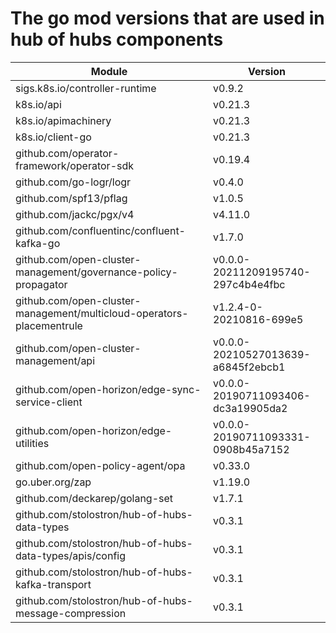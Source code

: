 # The go mod versions that are used in hub of hubs components

| Module                                                                | Version                            |
| ----------------------------------------------------------------------|----------------------------------- |
| sigs.k8s.io/controller-runtime                                        | v0.9.2                             |
| k8s.io/api                                                            | v0.21.3                            |
| k8s.io/apimachinery                                                   | v0.21.3                            |
| k8s.io/client-go                                                      | v0.21.3                            |
| github.com/operator-framework/operator-sdk                            | v0.19.4                            |
| github.com/go-logr/logr                                               | v0.4.0                             |
| github.com/spf13/pflag                                                | v1.0.5                             |
| github.com/jackc/pgx/v4                                               | v4.11.0                            |
| github.com/confluentinc/confluent-kafka-go                            | v1.7.0                             |
| github.com/open-cluster-management/governance-policy-propagator       | v0.0.0-20211209195740-297c4b4e4fbc |
| github.com/open-cluster-management/multicloud-operators-placementrule | v1.2.4-0-20210816-699e5            |
| github.com/open-cluster-management/api                                | v0.0.0-20210527013639-a6845f2ebcb1 |
| github.com/open-horizon/edge-sync-service-client                      | v0.0.0-20190711093406-dc3a19905da2 |
| github.com/open-horizon/edge-utilities                                | v0.0.0-20190711093331-0908b45a7152 |
| github.com/open-policy-agent/opa                                      | v0.33.0                            |
| go.uber.org/zap                                                       | v1.19.0                            |
| github.com/deckarep/golang-set                                        | v1.7.1                             |
| github.com/stolostron/hub-of-hubs-data-types                          | v0.3.1                             |
| github.com/stolostron/hub-of-hubs-data-types/apis/config              | v0.3.1                             |
| github.com/stolostron/hub-of-hubs-kafka-transport                     | v0.3.1                             |
| github.com/stolostron/hub-of-hubs-message-compression                 | v0.3.1                             |
